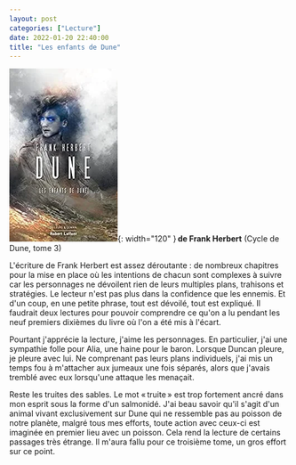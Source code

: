 ```yaml
---
layout: post
categories: ["Lecture"]
date: 2022-01-20 22:40:00
title: "Les enfants de Dune"
---
```


![couverture](/assets/images/couv_lecture/dune3.webp){: width="120" } **de Frank Herbert** (Cycle de Dune, tome 3) 

L'écriture de Frank Herbert est assez déroutante : de nombreux chapitres
pour la mise en place où les intentions de chacun sont complexes à
suivre car les personnages ne dévoilent rien de leurs multiples plans,
trahisons et stratégies. Le lecteur n'est pas plus dans la confidence
que les ennemis. Et d'un coup, en une petite phrase, tout est dévoilé,
tout est expliqué. Il faudrait deux lectures pour pouvoir comprendre ce
qu'on a lu pendant les neuf premiers dixièmes du livre où l'on a été mis
à l'écart.

Pourtant j'apprécie la lecture, j'aime les personnages. En particulier,
j'ai une sympathie folle pour Alia, une haine pour le baron. Lorsque
Duncan pleure, je pleure avec lui. Ne comprenant pas leurs plans
individuels, j'ai mis un temps fou à m'attacher aux jumeaux une fois
séparés, alors que j'avais tremblé avec eux lorsqu'une attaque les
menaçait.

Reste les truites des sables. Le mot « truite » est trop fortement ancré
dans mon esprit sous la forme d'un salmonidé. J'ai beau savoir qu'il
s'agit d'un animal vivant exclusivement sur Dune qui ne ressemble pas au
poisson de notre planète, malgré tous mes efforts, toute action avec
ceux-ci est imaginée en premier lieu avec un poisson. Cela rend la
lecture de certains passages très étrange. Il m'aura fallu pour ce
troisième tome, un gros effort sur ce point.

